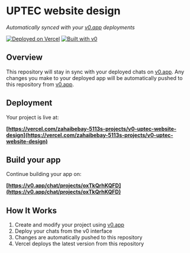 # UPTEC website design

*Automatically synced with your [v0.app](https://v0.app) deployments*

[![Deployed on Vercel](https://img.shields.io/badge/Deployed%20on-Vercel-black?style=for-the-badge&logo=vercel)](https://vercel.com/zahaibebay-5113s-projects/v0-uptec-website-design)
[![Built with v0](https://img.shields.io/badge/Built%20with-v0.app-black?style=for-the-badge)](https://v0.app/chat/projects/oxTkQrhKQFD)

## Overview

This repository will stay in sync with your deployed chats on [v0.app](https://v0.app).
Any changes you make to your deployed app will be automatically pushed to this repository from [v0.app](https://v0.app).

## Deployment

Your project is live at:

**[https://vercel.com/zahaibebay-5113s-projects/v0-uptec-website-design](https://vercel.com/zahaibebay-5113s-projects/v0-uptec-website-design)**

## Build your app

Continue building your app on:

**[https://v0.app/chat/projects/oxTkQrhKQFD](https://v0.app/chat/projects/oxTkQrhKQFD)**

## How It Works

1. Create and modify your project using [v0.app](https://v0.app)
2. Deploy your chats from the v0 interface
3. Changes are automatically pushed to this repository
4. Vercel deploys the latest version from this repository